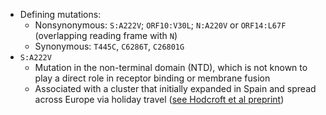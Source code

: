 - Defining mutations:
    - Nonsynonymous: `S:A222V`; `ORF10:V30L`; `N:A220V` or `ORF14:L67F` (overlapping reading frame with `N`)
    - Synonymous: `T445C`, `C6286T`, `C26801G`
- `S:A222V`
    - Mutation in the non-terminal domain (NTD), which is not known to play a direct role in receptor binding or membrane fusion
    - Associated with a cluster that initially expanded in Spain and spread across Europe via holiday travel ([see Hodcroft et al preprint](https://www.medrxiv.org/content/10.1101/2020.10.25.20219063v2))
